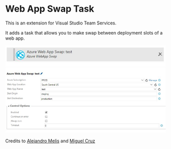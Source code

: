 # Web App Swap Task

This is an extension for Visual Studio Team Services.

It adds a task that allows you to make swap between deployment slots of a web app.

![Swap Task Preview](images/screen_task.jpg)
![Swap Task Detail Preview](images/screen_task_detail.jpg)


Credits to [Alejandro Melis](https://github.com/alejandromelis) and [Miguel Cruz](http://www.miguelcruz.net)
